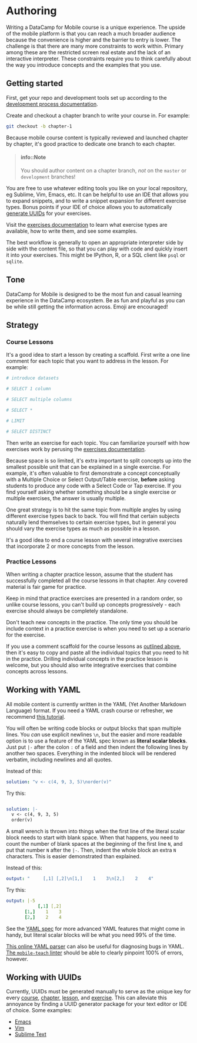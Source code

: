 # Authoring

Writing a DataCamp for Mobile course is a unique experience. The upside of the
mobile platform is that you can reach a much broader audience because the
convenience is higher and the barrier to entry is lower. The challenge is that
there are many more constraints to work within. Primary among these are the
restricted screen real estate and the lack of an interactive interpreter. These
constraints require you to think carefully about the way you introduce concepts
and the examples that you use.

## Getting started

First, get your repo and development tools set up according to the [development
process documentation](/mobile/development.md).

Create and checkout a chapter branch to write your course in. For example:

```sh
git checkout -b chapter-1
```

Because mobile course content is typically reviewed and launched chapter by
chapter, it's good practice to dedicate one branch to each chapter.

> #### info::Note
> You should author content on a chapter branch, *not* on the `master` or
> `development` branches!

You are free to use whatever editing tools you like on your local repository, eg
Sublime, Vim, Emacs, etc. It can be helpful to use an IDE that allows you to
expand snippets, and to write a snippet expansion for different exercise
types. Bonus points if your IDE of choice allows you to automatically [generate
UUIDs](/mobile/authoring.md#working-with-uuids) for your exercises.

Visit the [exercises documentation](/mobile/exercises/README.md) to learn what
exercise types are available, how to write them, and see some examples.

The best workflow is generally to open an appropriate interpreter side by side
with the content file, so that you can play with code and quickly insert it into
your exercises. This might be IPython, R, or a SQL client like `psql` or
`sqlite`.

## Tone

DataCamp for Mobile is designed to be the most fun and casual learning
experience in the DataCamp ecosystem. Be as fun and playful as you can be while
still getting the information across. Emoji are encouraged!

## Strategy

### Course Lessons

It's a good idea to start a lesson by creating a scaffold. First write a one
line comment for each topic that you want to address in the lesson. For example:

```yaml
# introduce datasets

# SELECT 1 column

# SELECT multiple columns

# SELECT *

# LIMIT

# SELECT DISTINCT
```

Then write an exercise for each topic. You can familiarize yourself with how
exercises work by perusing the [exercises
documentation](/mobile/exercises/README.md).

Because space is so limited, it's extra important to split concepts up into the
smallest possible unit that can be explained in a single exercise. For example,
it's often valuable to first demonstrate a concept conceptually with a Multiple
Choice or Select Output/Table exercise, **before** asking students to produce
any code with a Select Code or Tap exercise. If you find yourself asking whether
something should be a single exercise or multiple exercises, the answer is
usually multiple.

One great strategy is to hit the same topic from multiple angles by using
different exercise types back to back. You will find that certain subjects
naturally lend themselves to certain exercise types, but in general you should
vary the exercise types as much as possible in a lesson.

It's a good idea to end a course lesson with several integrative exercises that
incorporate 2 or more concepts from the lesson.

### Practice Lessons

When writing a chapter practice lesson, assume that the student has successfully
completed all the course lessons in that chapter. Any covered material is fair
game for practice.

Keep in mind that practice exercises are presented in a random order, so unlike
course lessons, you can't build up concepts progressively - each exercise should
always be completely standalone.

Don't teach new concepts in the practice. The only time you should be include
context in a practice exercise is when you need to set up a scenario for the
exercise.

If you use a comment scaffold for the course lessons as [outlined
above](/mobile/authoring.md#course-lessons), then it's easy to copy and paste
all the individual topics that you need to hit in the practice. Drilling
individual concepts in the practice lesson is welcome, but you should also write
integrative exercises that combine concepts across lessons.

## Working with YAML

All mobile content is currently written in the YAML (Yet Another Markdown
Language) format. If you need a YAML crash course or refresher, we recommend
[this tutorial](https://gettaurus.org/docs/YAMLTutorial/).

You will often be writing code blocks or output blocks that span multiple
lines. You *can* use explicit newlines `\n`, but the easier and more readable
option is to use a feature of the YAML spec known as **literal scalar
blocks**. Just put `|-` after the colon `:` of a field and then indent the
following lines by another two spaces. Everything in the indented block will be
rendered verbatim, including newlines and all quotes.

Instead of this:

```yaml
solution: "v <- c(4, 9, 3, 5)\norder(v)"
```

Try this:

```yaml

solution: |-
  v <- c(4, 9, 3, 5)
  order(v)
```

A small wrench is thrown into things when the first line of the literal scalar
block needs to start with blank space. When that happens, you need to count the
number of blank spaces at the beginning of the first line `N`, and put that number
`N` after the `|-`. Then, indent the whole block an extra `N` characters. This
is easier demonstrated than explained.

Instead of this:

```yaml
output: "     [,1] [,2]\n[1,]    1    3\n[2,]    2    4"
```

Try this:

```yaml
output: |-5
            [,1] [,2]
       [1,]    1    3
       [2,]    2    4
```

See the [YAML spec](http://yaml.org/spec/1.2/spec.html) for more advanced YAML
features that might come in handy, but literal scalar blocks will be what you
need 99% of the time.

[This online YAML parser](https://yaml-online-parser.appspot.com) can also be
useful for diagnosing bugs in YAML. [The `mobile-teach`
linter](/mobile/development.md#linting) should be able to clearly pinpoint 100%
of errors, however.

## Working with UUIDs

Currently, UUIDs must be generated manually to serve as the unique key for every
[course](/mobile/repo-structure.md#course-metadata),
[chapter](/mobile/repo-structure.md#chapter-metadata),
[lesson](/mobile/repo-structure.md#lesson-metadata), and
[exercise](/mobile/exercises/README.md#key). This can alleviate this annoyance
by finding a UUID generator package for your text editor or IDE of choice. Some
examples:

* [Emacs](https://github.com/kanru/uuidgen-el)
* [Vim](https://github.com/kburdett/vim-nuuid)
* [Sublime Text](https://github.com/SublimeText/GenerateUUID)
